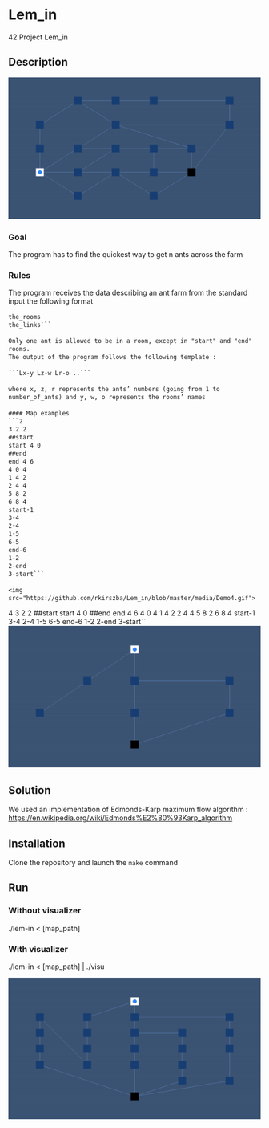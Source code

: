 # Lem_in
42 Project Lem_in

## Description

<img src="https://github.com/rkirszba/Lem_in/blob/master/media/Demo2.gif">

### Goal
The program has to find the quickest way to get n ants across the farm

### Rules
The program receives the data describing an ant farm from the standard input the following format

```number_of_ants
the_rooms
the_links```

Only one ant is allowed to be in a room, except in "start" and "end" rooms.
The output of the program follows the following template :

```Lx-y Lz-w Lr-o ..```

where x, z, r represents the ants’ numbers (going from 1 to number_of_ants) and y, w, o represents the rooms’ names

#### Map examples
```2
3 2 2
##start
start 4 0
##end
end 4 6
4 0 4
1 4 2
2 4 4
5 8 2
6 8 4
start-1
3-4
2-4
1-5
6-5
end-6
1-2
2-end
3-start```

<img src="https://github.com/rkirszba/Lem_in/blob/master/media/Demo4.gif">
```
4
3 2 2
##start
start 4 0
##end
end 4 6
4 0 4
1 4 2
2 4 4
5 8 2
6 8 4
start-1
3-4
2-4
1-5
6-5
end-6
1-2
2-end
3-start```
<img src="https://github.com/rkirszba/Lem_in/blob/master/media/Demo3.gif">

## Solution
We used an implementation of Edmonds-Karp maximum flow algorithm : https://en.wikipedia.org/wiki/Edmonds%E2%80%93Karp_algorithm

## Installation

Clone the repository and launch the ```make``` command 

## Run

### Without visualizer

./lem-in < [map_path]

### With visualizer

./lem-in < [map_path] | ./visu

<img src="https://github.com/rkirszba/Lem_in/blob/master/media/Demo1.gif">
